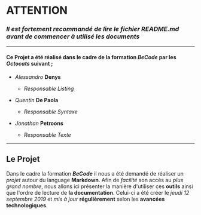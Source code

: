 # ATTENTION
### *Il est fortement recommandé de lire le fichier README.md avant de commencer à utilisé les documents*

********************************

#### Ce **Projet** a été réalisé dans le cadre de la formation __*BeCode*__ par les *Octocats* suivant ;
* *Alessandro* **Denys**
    * _Responsable Listing_
        
* *Quentin* **De Paola**
    * _Responsable Syntaxe_

* *Jonathan* **Petroons**
    * _Responsable Texte_

********************************

## **Le Projet**

Dans le cadre la formation __*BeCode*__ il nous a été demandé de réaliser un *projet* autour du language **Markdown**. Afin de *facilité* son accès au *plus grand nombre*, nous allons ici présenter la manière d'utiliser ces **outils** ainsi que l'ordre de lecture de **la documentation**. Celui-ci a été créer le *jeudi 12 septembre 2019* et *mis à jour* **régulièrement** selon les **avancées technologiques**.



